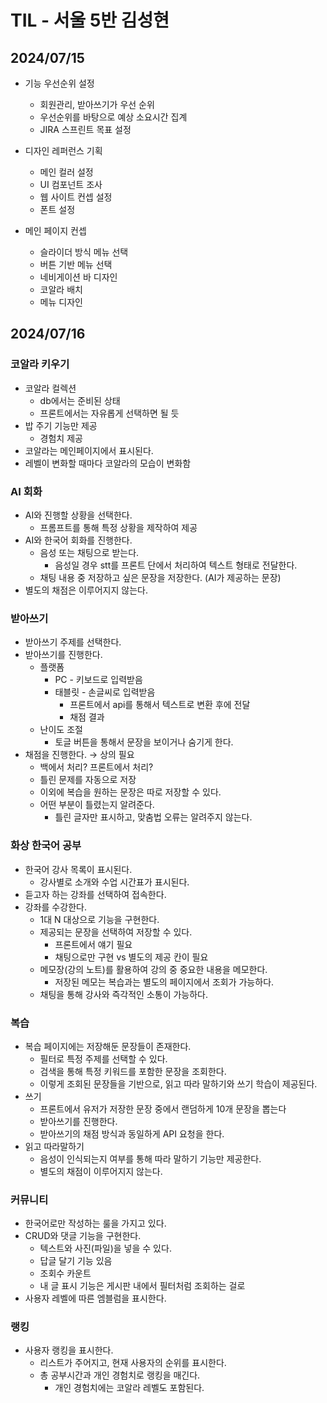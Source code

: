 # TIL - 서울 5반 김성현

## 2024/07/15
- 기능 우선순위 설정
  - 회원관리, 받아쓰기가 우선 순위
  - 우선순위를 바탕으로 예상 소요시간 집계
  - JIRA 스프린트 목표 설정

- 디자인 레퍼런스 기획
  - 메인 컬러 설정
  - UI 컴포넌트 조사
  - 웹 사이트 컨셉 설정
  - 폰트 설정

- 메인 페이지 컨셉
  - 슬라이더 방식 메뉴 선택
  - 버튼 기반 메뉴 선택
  - 네비게이션 바 디자인
  - 코알라 배치
  - 메뉴 디자인

## 2024/07/16

### 코알라 키우기

- 코알라 컬렉션
    - db에서는 준비된 상태
    - 프론트에서는 자유롭게 선택하면 될 듯
- 밥 주기 기능만 제공
    - 경험치 제공
- 코알라는 메인페이지에서 표시된다.
- 레벨이 변화할 때마다 코알라의 모습이 변화함

### AI 회화

- AI와 진행할 상황을 선택한다.
    - 프롬프트를 통해 특정 상황을 제작하여 제공
- AI와 한국어 회화를 진행한다.
    - 음성 또는 채팅으로 받는다.
        - 음성일 경우 stt를 프론트 단에서 처리하여 텍스트 형태로 전달한다.
    - 채팅 내용 중 저장하고 싶은 문장을 저장한다. (AI가 제공하는 문장)
- 별도의 채점은 이루어지지 않는다.

### 받아쓰기

- 받아쓰기 주제를 선택한다.
- 받아쓰기를 진행한다.
    - 플랫폼
        - PC - 키보드로 입력받음
        - 태블릿 - 손글씨로 입력받음
            - 프론트에서 api를 통해서 텍스트로 변환 후에 전달
            - 채점 결과
    - 난이도 조절
        - 토글 버튼을 통해서 문장을 보이거나 숨기게 한다.
- 채점을 진행한다. → 상의 필요
    - 백에서 처리? 프론트에서 처리?
    - 틀린 문제를 자동으로 저장
    - 이외에 복습을 원하는 문장은 따로 저장할 수 있다.
    - 어떤 부분이 틀렸는지 알려준다.
        - 틀린 글자만 표시하고, 맞춤법 오류는 알려주지 않는다.

### 화상 한국어 공부

- 한국어 강사 목록이 표시된다.
    - 강사별로 소개와 수업 시간표가 표시된다.
- 듣고자 하는 강좌를 선택하여 접속한다.
- 강좌를 수강한다.
    - 1대 N 대상으로 기능을 구현한다.
    - 제공되는 문장을 선택하여 저장할 수 있다.
        - 프론트에서 얘기 필요
        - 채팅으로만 구현 vs 별도의 제공 칸이 필요
    - 메모장(강의 노트)를 활용하여 강의 중 중요한 내용을 메모한다.
        - 저장된 메모는 복습과는 별도의 페이지에서 조회가 가능하다.
    - 채팅을 통해 강사와 즉각적인 소통이 가능하다.

### 복습

- 복습 페이지에는 저장해둔 문장들이 존재한다.
    - 필터로 특정 주제를 선택할 수 있다.
    - 검색을 통해 특정 키워드를 포함한 문장을 조회한다.
    - 이렇게 조회된 문장들을 기반으로, 읽고 따라 말하기와 쓰기 학습이 제공된다.
- 쓰기
    - 프론트에서 유저가 저장한 문장 중에서 랜덤하게 10개 문장을 뽑는다
    - 받아쓰기를 진행한다.
    - 받아쓰기의 채점 방식과 동일하게 API 요청을 한다.
- 읽고 따라말하기
    - 음성이 인식되는지 여부를 통해 따라 말하기 기능만 제공한다.
    - 별도의 채점이 이루어지지 않는다.

### 커뮤니티

- 한국어로만 작성하는 룰을 가지고 있다.
- CRUD와 댓글 기능을 구현한다.
    - 텍스트와 사진(파일)을 넣을 수 있다.
    - 답글 달기 기능 있음
    - 조회수 카운트
    - 내 글 표시 기능은 게시판 내에서 필터처럼 조회하는 걸로
- 사용자 레벨에 따른 엠블럼을 표시한다.

### 랭킹

- 사용자 랭킹을 표시한다.
    - 리스트가 주어지고, 현재 사용자의 순위를 표시한다.
    - 총 공부시간과 개인 경험치로 랭킹을 매긴다.
        - 개인 경험치에는 코알라 레벨도 포함된다.